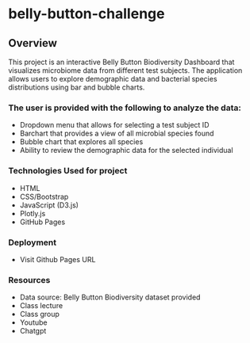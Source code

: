 # belly-button-challenge

## Overview
This project is an interactive Belly Button Biodiversity Dashboard that visualizes microbiome data from different test subjects. The application allows users to explore demographic data and bacterial species distributions using bar and bubble charts.

### The user is provided with the following to analyze the data:
* Dropdown menu that allows for selecting a test subject ID
* Barchart that provides a view of all microbial species found
* Bubble chart that explores all species
* Ability to review the demographic data for the selected individual

### Technologies Used for project
* HTML
* CSS/Bootstrap
* JavaScript (D3.js)
* Plotly.js
* GitHub Pages

### Deployment
* Visit Github Pages URL

### Resources
* Data source: Belly Button Biodiversity dataset provided
* Class lecture
* Class group
* Youtube
* Chatgpt
